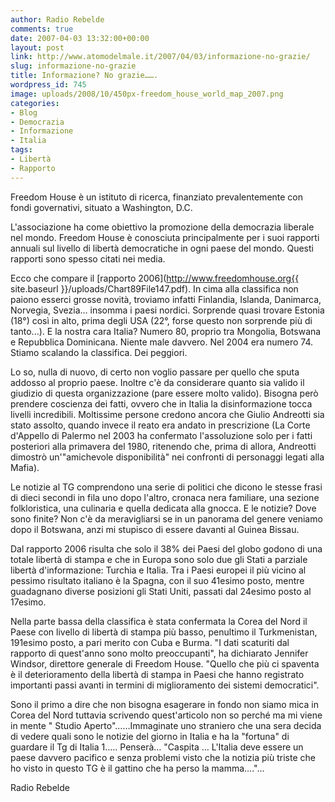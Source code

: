 ```yaml
---
author: Radio Rebelde
comments: true
date: 2007-04-03 13:32:00+00:00
layout: post
link: http://www.atomodelmale.it/2007/04/03/informazione-no-grazie/
slug: informazione-no-grazie
title: Informazione? No grazie…….
wordpress_id: 745
image: uploads/2008/10/450px-freedom_house_world_map_2007.png
categories:
- Blog
- Democrazia
- Informazione
- Italia
tags:
- Libertà
- Rapporto
---
```


Freedom House è un istituto di ricerca, finanziato prevalentemente con fondi governativi, situato a Washington, D.C.

L'associazione ha come obiettivo la promozione della democrazia liberale nel mondo. Freedom House è conosciuta principalmente per i suoi rapporti annuali sul livello di libertà democratiche in ogni paese del mondo. Questi rapporti sono spesso citati nei media.

Ecco che compare il [rapporto 2006](http://www.freedomhouse.org{{ site.baseurl }}/uploads/Chart89File147.pdf). In cima alla classifica non paiono esserci grosse novità, troviamo infatti Finlandia, Islanda, Danimarca, Norvegia, Svezia... insomma i paesi nordici. Sorprende quasi trovare Estonia (18°) così in alto, prima degli USA (22°, forse questo non sorprende più di tanto...). E la nostra cara Italia? Numero 80, proprio tra Mongolia, Botswana e Repubblica Dominicana. Niente male davvero. Nel 2004 era numero 74. Stiamo scalando la classifica. Dei peggiori.

Lo so, nulla di nuovo, di certo non voglio passare per quello che sputa addosso al proprio paese. Inoltre c'è da considerare quanto sia valido il giudizio di questa organizzazione (pare essere molto valido). Bisogna però prendere coscienza dei fatti, ovvero che in Italia la disinformazione tocca livelli incredibili. Moltissime persone credono ancora che Giulio Andreotti sia stato assolto, quando invece il reato era andato in prescrizione (La Corte d'Appello di Palermo nel 2003 ha confermato l'assoluzione solo per i fatti posteriori alla primavera del 1980, ritenendo che, prima di allora, Andreotti dimostrò un'"amichevole disponibilità" nei confronti di personaggi legati alla Mafia).

Le notizie al TG comprendono una serie di politici che dicono le stesse frasi di dieci secondi in fila uno dopo l'altro, cronaca nera familiare, una sezione folkloristica, una culinaria e quella dedicata alla gnocca.
E le notizie? Dove sono finite? Non c'è da meravigliarsi se in un panorama del genere veniamo dopo il Botswana, anzi mi stupisco di essere davanti al Guinea Bissau.

Dal rapporto 2006 risulta che solo il 38% dei Paesi del globo godono di una totale libertà di stampa e che in Europa sono solo due gli Stati a parziale libertà d'informazione: Turchia e Italia. Tra i Paesi europei il più vicino al pessimo risultato italiano è la Spagna, con il suo 41esimo posto, mentre guadagnano diverse posizioni gli Stati Uniti, passati dal 24esimo posto al 17esimo.

Nella parte bassa della classifica è stata confermata la Corea del Nord il Paese con livello di libertà di stampa più basso, penultimo il Turkmenistan, 191esimo posto, a pari merito con Cuba e Burma. "I dati scaturiti dal rapporto di quest'anno sono molto preoccupanti", ha dichiarato Jennifer Windsor, direttore generale di Freedom House. "Quello che più ci spaventa è il deterioramento della libertà di stampa in Paesi che hanno registrato importanti passi avanti in termini di miglioramento dei sistemi democratici".

Sono il primo a dire che non bisogna esagerare in fondo non siamo mica in Corea del Nord tuttavia scrivendo quest'articolo non so perché ma mi viene in mente " Studio Aperto"……Immaginate uno straniero che una sera decida di vedere quali sono le notizie del giorno in Italia e ha la "fortuna" di guardare il Tg di Italia 1….. Penserà… "Caspita … L'Italia deve essere un paese davvero pacifico e senza problemi visto che la notizia più triste che ho visto in questo TG  è il gattino che ha perso la mamma…."…

Radio Rebelde
